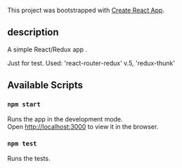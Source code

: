 This project was bootstrapped with [Create React App](https://github.com/facebookincubator/create-react-app).
## description

<p>A simple React/Redux app .</p>
Just for test.
Used:
'react-router-redux' v.5,
'redux-thunk'

## Available Scripts

### `npm start`

Runs the app in the development mode.<br>
Open [http://localhost:3000](http://localhost:3000) to view it in the browser.

### `npm test`

Runs the tests.






